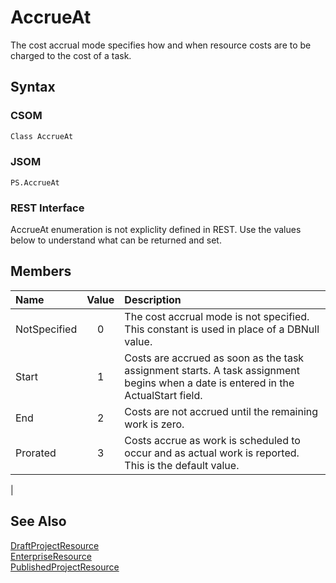 [comment]: # (Name:AccrueAt)
[comment]: # (Type:Enum)
[comment]: # (Status:Verified)


# <a name="name"></a>AccrueAt



<a name="description"></a>The cost accrual mode specifies how and when resource costs are to be charged to the cost of a task.

## <a name="syntax"></a>Syntax


### CSOM

```C#
Class AccrueAt 
```
### JSOM

```
PS.AccrueAt
```
### REST Interface

AccrueAt enumeration is not expliclity defined in REST.  Use the values below to understand what can be returned and set.


## <a name="members"></a>Members



<a name="enumMembers"></a>

|**Name**|**Value**|**Description**|
|:------ |:----: |:----- |
|<a name="NotSpecified"></a>NotSpecified|0| The cost accrual mode is not specified. This constant is used in place of a DBNull value.|
|<a name="Start"></a>Start|1| Costs are accrued as soon as the task assignment starts. A task assignment begins when a date is entered in the ActualStart field.|
|<a name="End"></a>End|2| Costs are not accrued until the remaining work is zero.|
|<a name="Prorated"></a>Prorated|3| Costs accrue as work is scheduled to occur and as actual work is reported. This is the default value.
|




## <a name="seeAlso"></a>See Also

[DraftProjectResource](DraftProjectResource.md)<br/>
[EnterpriseResource](EnterpriseResource.md)<br/>
[PublishedProjectResource](PublishedProjectResource.md)<br/>
